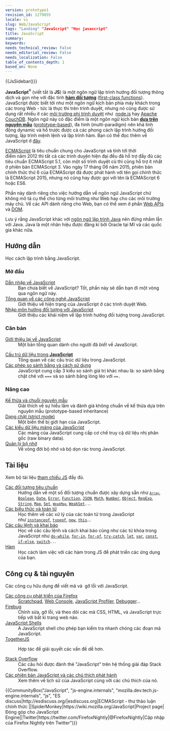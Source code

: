 ```yaml
---
version: prototype1
revision_id: 1279055
locale: vi
slug: Web/JavaScript
tags: "Landing" "JavaScript" "Học javascript"
title: JavaScript
summary: 
keywords: 
needs_technical_review: False
needs_editorial_review: False
needs_localization: False
table_of_contents_depth: 1
based_on: None
---
```

<div>{{JsSidebar()}}</div>

<div class="summary">
<p><strong>JavaScript</strong><sup>®</sup> (viết tắt là&nbsp;<strong>JS</strong>) là một ngôn ngữ lập trình hướng đối tượng thông dịch và&nbsp;gọn nhẹ với đặc tính&nbsp;<a href="https://en.wikipedia.org/wiki/First-class_functions" style="font-weight: bold; background-color: rgb(244, 247, 248);" title="https://en.wikipedia.org/wiki/First-class_functions">hàm&nbsp;đối tượng</a>&nbsp;(<a href="https://en.wikipedia.org/wiki/First-class_functions" title="https://en.wikipedia.org/wiki/First-class_functions">first-class functions</a>). JavaScript được biết tới như một ngôn ngữ kịch bản phía máy khách trong các trong Web - tức là thực thi trên trình duyệt, nhưng nó cũng được sử dụng rất nhiều ở các <a class="external" href="http://en.wikipedia.org/wiki/JavaScript#Uses_outside_web_pages">môi trường phi trình duyệt</a>&nbsp;như&nbsp;&nbsp;<a class="external" href="http://nodejs.org/">node.js</a> hay&nbsp;<a href="http://couchdb.apache.org">Apache CouchDB</a>. Ngôn ngữ này có đặc điểm là một&nbsp;ngôn ngữ kịch bản <a class="mw-redirect" href="https://en.wikipedia.org/wiki/Prototype-based" style="text-decoration: underline; font-weight: bold; background-color: rgb(244, 247, 248);" title="Prototype-based">dựa trên nguyên mẫu</a>&nbsp;(<a class="mw-redirect" href="https://en.wikipedia.org/wiki/Prototype-based" title="Prototype-based">prototype-based</a>), đa hình (multi-paradigm) nên khá linh động&nbsp;dynamic và hỗ trược được cả các phong cách lập trình hướng đối tượng, lập trình mệnh lệnh và lập trình hàm.&nbsp;Bạn có thể đọc thêm về JavaScript ở&nbsp;<a href="/en-US/docs/Web/JavaScript/About_JavaScript">đây</a>.</p>
</div>

<p><a href="/en-US/docs/JavaScript/Language_Resources">ECMAScript</a>&nbsp;là&nbsp;tiêu chuẩn chung cho&nbsp;JavaScript và tính&nbsp;tới thời điểm&nbsp;năm&nbsp;2012 thì tất cả các trình duyện hiện đại đều đã&nbsp;hỗ trợ đầy đủ các tiêu chuẩn&nbsp;ECMAScript 5.1, còn một số trình duyệt cũ thì cũng hỗ trợ ít nhất ở phiên bản&nbsp;ECMAScript 3. Vào ngày 17 tháng 06 năm 2015, phiên bản chính thức thứ 6 của ECMAScript đã được phát hành với tên gọi chính thức là ECMAScript 2015, nhưng nó cũng hay được gọi với tên là ECMAScript 6 hoặc ES6.</p>

<p>Phần này dành riêng cho việc hướng dẫn về ngôn ngữ JavaScript chứ không mô tả cụ thể cho từng môi trường như Web hay cho các môi trường máy chủ. Về các API dành riêng cho Web, bạn có thể xem ở&nbsp;phần&nbsp;<a href="/en-US/docs/Web/API">Web APIs</a> và&nbsp;<a href="/en-US/docs/Glossary/DOM">DOM</a>.</p>

<p>Lưu ý rằng JavaScript khác với&nbsp;<a href="http://en.wikipedia.org/wiki/Java_(programming_language)">ngôn ngữ lập trình Java</a>&nbsp;nên đừng nhầm lẫn với Java. Java là một nhãn hiệu được đăng kí bởi Oracle tại Mĩ và các quốc gia khác nữa.</p>

<div class="column-container">
<div class="column-half">
<h2 id="Creating" name="Creating">Hướng dẫn</h2>

<p>Học cách lập trình bằng&nbsp;JavaScript.</p>

<h3 id="Mở_đầu">Mở đầu</h3>

<dl>
 <dt><a href="https://developer.mozilla.org/en-US/docs/Web/JavaScript/Guide">Dẫn nhập về&nbsp;JavaScript</a></dt>
 <dd>Bạn chưa biết về JavaScript? Tốt, phần này sẽ dẫn bạn đi một vòng qua ngôn ngữ này.</dd>
 <dt><a href="/en-US/docs/Web/JavaScript/JavaScript_technologies_overview">Tổng quan về các công nghệ JavaScript</a></dt>
 <dd>Giới thiệu về hiện trạng của JavaScript ở các trình duyệt Web.</dd>
 <dt><a href="https://developer.mozilla.org/en-US/docs/Web/JavaScript/Introduction_to_Object-Oriented_JavaScript">Nhập môn hướng đối tượng với JavaScript</a></dt>
 <dd>Giới thiệu các khái niệm về lập trình hướng đối tượng trong&nbsp;JavaScript.</dd>
</dl>

<h3 id="Căn_bản">Căn bản</h3>

<dl>
 <dt><a href="https://developer.mozilla.org/en-US/docs/Web/JavaScript/A_re-introduction_to_JavaScript">Giới thiệu lại về&nbsp;JavaScript</a></dt>
 <dd>Một bản tổng quan dành cho người đã <em>biết</em>&nbsp;về&nbsp;JavaScript.</dd>
</dl>

<dl>
 <dt><a href="https://developer.mozilla.org/en-US/docs/Web/JavaScript/Data_structures">Cấu trú dữ liệu trong&nbsp;</a><a href="https://developer.mozilla.org/en-US/docs/Web/JavaScript/Data_structures" style="font-weight: bold;">JavaScript</a></dt>
 <dd>Tổng quan về các cấu trúc dữ liệu trong&nbsp;JavaScript.</dd>
 <dt><a href="https://developer.mozilla.org/en-US/docs/Web/JavaScript/Equality_comparisons_and_when_to_use_them">Các phép so sánh bằng và cách sử dụng</a></dt>
 <dd>JavaScript cung cấp 3 kiểu so sánh giá trị khác nhau là: so sánh bằng chặt chẽ&nbsp;với&nbsp;<code>===</code>&nbsp;và so sánh bằng lỏng lẻo&nbsp;với&nbsp;<code>==.</code></dd>
</dl>

<h3 id="Nâng_cao">Nâng cao</h3>

<dl>
 <dt><a href="https://developer.mozilla.org/en-US/docs/Web/JavaScript/Guide/Inheritance_and_the_prototype_chain">Kế thừa và chuỗi nguyên mẫu</a></dt>
 <dd>Giải thích về sự hiểu lầm và đánh giá không chuẩn về&nbsp;kế thừa dựa trên nguyên mẫu (prototype-based inheritance)</dd>
 <dt><a href="/en-US/docs/Web/JavaScript/Reference/Strict_mode">Dạng chặt (strict mode)</a></dt>
 <dd>Một biến thể bị giới hạn&nbsp;của&nbsp;JavaScript.</dd>
 <dt><a href="https://developer.mozilla.org/en-US/docs/Web/JavaScript/Typed_arrays">Các kiểu dữ liệu&nbsp;mảng của JavaScript</a></dt>
 <dd>Các mảng của&nbsp;JavaScript cung cấp cơ chế truy cậ dữ liệu nhị phân gốc (raw binary data).</dd>
 <dt><a href="https://developer.mozilla.org/en-US/docs/Web/JavaScript/Memory_Management">Quản lý bộ nhớ</a></dt>
 <dd>Về vòng đời bộ nhớ và bộ dọn rác trong&nbsp;JavaScript.</dd>
</dl>
</div>

<div class="column-half">
<h2 id="Tài_liệu">Tài liệu</h2>

<p>Xem bộ&nbsp;tài liệu&nbsp;<a href="/en-US/docs/Web/JavaScript/Reference">tham chiếu JS</a>&nbsp;đầy đủ.</p>

<dl>
 <dt><a href="/en-US/docs/Web/JavaScript/Reference/Global_Objects">Các đối tượng tiêu chuẩn</a></dt>
 <dd>Hướng dẫn về một số đối tượng chuẩn được xây dựng sẵn như&nbsp;<code><a href="https://developer.mozilla.org/en-US/docs/Web/JavaScript/Reference/Global_Objects/Array" title="The JavaScript Array global object is a constructor for arrays, which are high-level, list-like objects."><code>Array</code></a></code>, <a href="https://developer.mozilla.org/en-US/docs/Web/JavaScript/Reference/Global_Objects/Boolean" title="The Boolean object is an object wrapper for a boolean value."><code>Boolean</code></a>, <a href="https://developer.mozilla.org/en-US/docs/Web/JavaScript/Reference/Global_Objects/Date" title="Creates a JavaScript Date instance that represents a single moment in time. Date objects are based on a time value that is the number of milliseconds since 1 January, 1970 UTC."><code>Date</code></a>, <a href="https://developer.mozilla.org/en-US/docs/Web/JavaScript/Reference/Global_Objects/Error" title="The Error constructor creates an error object. Instances of Error objects are thrown when runtime errors occur. The Error object can also be used as a base objects for user-defined exceptions. See below for standard built-in error types."><code>Error</code></a>, <a href="https://developer.mozilla.org/en-US/docs/Web/JavaScript/Reference/Global_Objects/Function" title="The Function constructor creates a new Function object. In JavaScript every function is actually a Function object."><code>Function</code></a>, <a href="https://developer.mozilla.org/en-US/docs/Web/JavaScript/Reference/Global_Objects/JSON" title="The JSON object contains methods for parsing JavaScript Object Notation (JSON) and converting values to JSON. It can't be called or constructed, and aside from its two method properties it has no interesting functionality of its own."><code>JSON</code></a>, <a href="https://developer.mozilla.org/en-US/docs/Web/JavaScript/Reference/Global_Objects/Math" title="Math is a built-in object that has properties and methods for mathematical constants and functions. Not a function object."><code>Math</code></a>, <a href="https://developer.mozilla.org/en-US/docs/Web/JavaScript/Reference/Global_Objects/Number" title="The Number JavaScript object is a wrapper object allowing you to work with numerical values. A Number object is created using the Number() constructor."><code>Number</code></a>, <a href="/en-US/docs/Web/JavaScript/Reference/Global_Objects/Object"><code>Object</code></a>, <a href="https://developer.mozilla.org/en-US/docs/Web/JavaScript/Reference/Global_Objects/RegExp" title="The RegExp constructor creates a regular expression object for matching text with a pattern."><code>RegExp</code></a>, <a href="https://developer.mozilla.org/en-US/docs/Web/JavaScript/Reference/Global_Objects/String" title="The String global object is a constructor for strings, or a sequence of characters."><code>String</code></a>,&nbsp;<a href="https://developer.mozilla.org/en-US/docs/Web/JavaScript/Reference/Global_Objects/Map" title="The Map object is a simple key/value map. Any value (both objects and primitive values) may be used as either a key or a value."><code>Map</code></a>, <code><a href="/en-US/docs/Web/JavaScript/Reference/Global_Objects/Set">Set</a></code>, <code><a href="https://developer.mozilla.org/en-US/docs/Web/JavaScript/Reference/Global_Objects/WeakMap" title="The WeakMap object is a collection of key/value pairs in which the keys are objects and the values can be arbitrary values."><code>WeakMap</code></a></code>, <code><a href="https://developer.mozilla.org/en-US/docs/Web/JavaScript/Reference/Global_Objects/WeakSet" title="The WeakSet object lets you store weakly held objects in a collection.">WeakSet</a>..</code>.</dd>
 <dt><a href="/en-US/docs/Web/JavaScript/Reference/Operators">Các biểu thức và toán tử</a></dt>
 <dd>Học thêm về các xử lý của các toán tử trong JavaScript như&nbsp;<code><a href="https://developer.mozilla.org/en-US/docs/Web/JavaScript/Reference/Operators/instanceof">instanceof</a></code>, <code><a href="https://developer.mozilla.org/en-US/docs/Web/JavaScript/Reference/Operators/typeof">typeof</a></code>, <code><a href="https://developer.mozilla.org/en-US/docs/Web/JavaScript/Reference/Operators/new">new</a></code>, <code><a href="https://developer.mozilla.org/en-US/docs/Web/JavaScript/Reference/Operators/this">this</a></code>...</dd>
 <dt><a href="/en-US/docs/Web/JavaScript/Reference/Statements">Các câu lệnh và khai báo</a></dt>
 <dd>Học về các câu lệnh và cách khai báo cũng như các từ khóa trong JavaScirpt như&nbsp;<code><a href="https://developer.mozilla.org/en-US/docs/Web/JavaScript/Reference/Statements/do...while">do-while</a></code>, <code><a href="https://developer.mozilla.org/en-US/docs/Web/JavaScript/Reference/Statements/for...in">for-in</a></code>, <code><a href="https://developer.mozilla.org/en-US/docs/Web/JavaScript/Reference/Statements/for...of">for-of</a></code>, <code><a href="https://developer.mozilla.org/en-US/docs/Web/JavaScript/Reference/Statements/try...catch">try-catch</a></code>, <code><a href="https://developer.mozilla.org/en-US/docs/Web/JavaScript/Reference/Statements/let">let</a></code>, <code><a href="https://developer.mozilla.org/en-US/docs/Web/JavaScript/Reference/Statements/var">var</a></code>, <code><a href="https://developer.mozilla.org/en-US/docs/Web/JavaScript/Reference/Statements/const">const</a></code>, <code><a href="https://developer.mozilla.org/en-US/docs/Web/JavaScript/Reference/Statements/if...else">if-else</a></code>, <code><a href="https://developer.mozilla.org/en-US/docs/Web/JavaScript/Reference/Statements/switch">switch</a>..</code>.</dd>
 <dt><a href="/en-US/docs/Web/JavaScript/Reference/Functions">Hàm</a></dt>
 <dd>Học cách làm việc với các hàm trong JS để phát triển các&nbsp;ứng dụng của bạn.</dd>
</dl>

<h2 id="Công_cụ_tài_nguyên">Công cụ&nbsp;&amp; tài nguyên</h2>

<p>Các công cụ hữu dụng để viết mã và &nbsp;gỡ lỗi&nbsp;với JavaScript.</p>

<dl>
 <dt><a href="/en-US/docs/Tools">Các công cụ phát triển của Firefox</a></dt>
 <dd><a href="/en-US/docs/Tools/Scratchpad">Scratchpad</a>, <a href="/en-US/docs/Tools/Web_Console">Web Console</a>, <a href="/en-US/docs/Tools/Profiler">JavaScript Profiler</a>, <a href="/en-US/docs/Tools/Debugger">Debugger</a>...</dd>
 <dt><a class="external" href="http://www.getfirebug.com/">Firebug</a></dt>
 <dd>Chỉnh sửa, gỡ lỗi, và theo dõi các mã&nbsp;CSS, HTML, và&nbsp;JavaScript trực tiếp với bất kì trang web nào.</dd>
 <dt><a href="/en-US/docs/Web/JavaScript/Shells">JavaScript Shells</a></dt>
 <dd>A JavaScript shell cho phép bạn kiểm tra nhanh chóng&nbsp;các đoạn mã JavaScript.</dd>
 <dt><a href="https://togetherjs.com/">TogetherJS</a></dt>
 <dd>
 <p class="hero-header-text large">Hợp tác để giải quyết các vấn đề dễ hơn.</p>
 </dd>
 <dt><a href="http://stackoverflow.com/questions/tagged/javascript">Stack Overflow</a></dt>
 <dd>Các câu hỏi được đánh thẻ&nbsp;"JavaScript" trên hệ thống giải đáp Stack Overflow.</dd>
 <dt><a href="/en-US/docs/Web/JavaScript/New_in_JavaScript">Các phiên bản&nbsp;JavaScript và các chú thích phát hành</a></dt>
 <dd>Xem thêm về lịch sử của&nbsp;JavaScript cùng với các chú thích của nó.</dd>
</dl>
</div>
</div>

<p>{{CommunityBox("JavaScript", "js-engine.internals", "mozilla.dev.tech.js-engine.internals", "js", "ES discuss|http://esdiscuss.org/|esdiscuss.org|ECMAScript - thư thảo luận chính thức&nbsp;||SpiderMonkey|https://wiki.mozilla.org/JavaScript|Project page|Đóng góp cho&nbsp;JavaScript Engine||Twitter|https://twitter.com/FirefoxNightly|@FirefoxNightly|Cập nhập của&nbsp;Firefox Nightly trên&nbsp;Twitter")}}</p>

